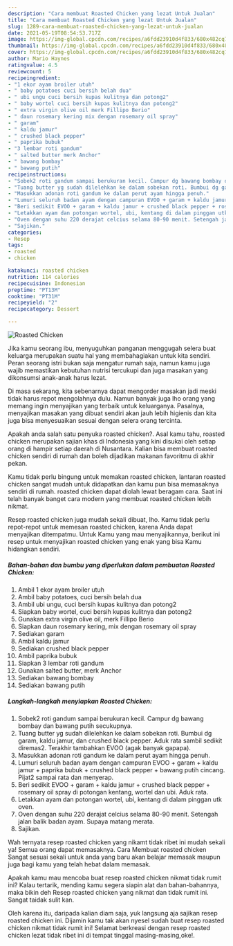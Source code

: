 ```yaml
---
description: "Cara membuat Roasted Chicken yang lezat Untuk Jualan"
title: "Cara membuat Roasted Chicken yang lezat Untuk Jualan"
slug: 1289-cara-membuat-roasted-chicken-yang-lezat-untuk-jualan
date: 2021-05-19T08:54:53.717Z
image: https://img-global.cpcdn.com/recipes/a6fdd23910d4f833/680x482cq70/roasted-chicken-foto-resep-utama.jpg
thumbnail: https://img-global.cpcdn.com/recipes/a6fdd23910d4f833/680x482cq70/roasted-chicken-foto-resep-utama.jpg
cover: https://img-global.cpcdn.com/recipes/a6fdd23910d4f833/680x482cq70/roasted-chicken-foto-resep-utama.jpg
author: Mario Haynes
ratingvalue: 4.5
reviewcount: 5
recipeingredient:
- "1 ekor ayam broiler utuh"
- " baby potatoes cuci bersih belah dua"
- " ubi ungu cuci bersih kupas kulitnya dan potong2"
- " baby wortel cuci bersih kupas kulitnya dan potong2"
- " extra virgin olive oil merk Fillipo Berio"
- " daun rosemary kering mix dengan rosemary oil spray"
- " garam"
- " kaldu jamur"
- " crushed black pepper"
- " paprika bubuk"
- "3 lembar roti gandum"
- " salted butter merk Anchor"
- " bawang bombay"
- " bawang putih"
recipeinstructions:
- "Sobek2 roti gandum sampai berukuran kecil. Campur dg bawang bombay dan bawang putih secukupnya."
- "Tuang butter yg sudah dilelehkan ke dalam sobekan roti. Bumbui dg garam, kaldu jamur, dan crushed black pepper. Aduk rata sambil sedikit diremas2. Terakhir tambahkan EVOO (agak banyak gapapa)."
- "Masukkan adonan roti gandum ke dalam perut ayam hingga penuh."
- "Lumuri seluruh badan ayam dengan campuran EVOO + garam + kaldu jamur + paprika bubuk + crushed black pepper + bawang putih cincang. Pijat2 sampai rata dan menyerap."
- "Beri sedikit EVOO + garam + kaldu jamur + crushed black pepper + rosemary oil spray di potongan kentang, wortel dan ubi. Aduk rata."
- "Letakkan ayam dan potongan wortel, ubi, kentang di dalam pinggan utk oven."
- "Oven dengan suhu 220 derajat celcius selama 80-90 menit. Setengah jalan balik badan ayam. Supaya matang merata."
- "Sajikan."
categories:
- Resep
tags:
- roasted
- chicken

katakunci: roasted chicken 
nutrition: 114 calories
recipecuisine: Indonesian
preptime: "PT13M"
cooktime: "PT31M"
recipeyield: "2"
recipecategory: Dessert

---
```



![Roasted Chicken](https://img-global.cpcdn.com/recipes/a6fdd23910d4f833/680x482cq70/roasted-chicken-foto-resep-utama.jpg)

Jika kamu seorang ibu, menyuguhkan panganan menggugah selera buat keluarga merupakan suatu hal yang membahagiakan untuk kita sendiri. Peran seorang istri bukan saja mengatur rumah saja, namun kamu juga wajib memastikan kebutuhan nutrisi tercukupi dan juga masakan yang dikonsumsi anak-anak harus lezat.

Di masa  sekarang, kita sebenarnya dapat mengorder masakan jadi meski tidak harus repot mengolahnya dulu. Namun banyak juga lho orang yang memang ingin menyajikan yang terbaik untuk keluarganya. Pasalnya, menyajikan masakan yang dibuat sendiri akan jauh lebih higienis dan kita juga bisa menyesuaikan sesuai dengan selera orang tercinta. 



Apakah anda salah satu penyuka roasted chicken?. Asal kamu tahu, roasted chicken merupakan sajian khas di Indonesia yang kini disukai oleh setiap orang di hampir setiap daerah di Nusantara. Kalian bisa membuat roasted chicken sendiri di rumah dan boleh dijadikan makanan favoritmu di akhir pekan.

Kamu tidak perlu bingung untuk memakan roasted chicken, lantaran roasted chicken sangat mudah untuk didapatkan dan kamu pun bisa memasaknya sendiri di rumah. roasted chicken dapat diolah lewat beragam cara. Saat ini telah banyak banget cara modern yang membuat roasted chicken lebih nikmat.

Resep roasted chicken juga mudah sekali dibuat, lho. Kamu tidak perlu repot-repot untuk memesan roasted chicken, karena Anda dapat menyajikan ditempatmu. Untuk Kamu yang mau menyajikannya, berikut ini resep untuk menyajikan roasted chicken yang enak yang bisa Kamu hidangkan sendiri.

<!--inarticleads1-->

##### Bahan-bahan dan bumbu yang diperlukan dalam pembuatan Roasted Chicken:

1. Ambil 1 ekor ayam broiler utuh
1. Ambil  baby potatoes, cuci bersih belah dua
1. Ambil  ubi ungu, cuci bersih kupas kulitnya dan potong2
1. Siapkan  baby wortel, cuci bersih kupas kulitnya dan potong2
1. Gunakan  extra virgin olive oil, merk Fillipo Berio
1. Siapkan  daun rosemary kering, mix dengan rosemary oil spray
1. Sediakan  garam
1. Ambil  kaldu jamur
1. Sediakan  crushed black pepper
1. Ambil  paprika bubuk
1. Siapkan 3 lembar roti gandum
1. Gunakan  salted butter, merk Anchor
1. Sediakan  bawang bombay
1. Sediakan  bawang putih




<!--inarticleads2-->

##### Langkah-langkah menyiapkan Roasted Chicken:

1. Sobek2 roti gandum sampai berukuran kecil. Campur dg bawang bombay dan bawang putih secukupnya.
1. Tuang butter yg sudah dilelehkan ke dalam sobekan roti. Bumbui dg garam, kaldu jamur, dan crushed black pepper. Aduk rata sambil sedikit diremas2. Terakhir tambahkan EVOO (agak banyak gapapa).
1. Masukkan adonan roti gandum ke dalam perut ayam hingga penuh.
1. Lumuri seluruh badan ayam dengan campuran EVOO + garam + kaldu jamur + paprika bubuk + crushed black pepper + bawang putih cincang. Pijat2 sampai rata dan menyerap.
1. Beri sedikit EVOO + garam + kaldu jamur + crushed black pepper + rosemary oil spray di potongan kentang, wortel dan ubi. Aduk rata.
1. Letakkan ayam dan potongan wortel, ubi, kentang di dalam pinggan utk oven.
1. Oven dengan suhu 220 derajat celcius selama 80-90 menit. Setengah jalan balik badan ayam. Supaya matang merata.
1. Sajikan.




Wah ternyata resep roasted chicken yang nikamt tidak ribet ini mudah sekali ya! Semua orang dapat memasaknya. Cara Membuat roasted chicken Sangat sesuai sekali untuk anda yang baru akan belajar memasak maupun juga bagi kamu yang telah hebat dalam memasak.

Apakah kamu mau mencoba buat resep roasted chicken nikmat tidak rumit ini? Kalau tertarik, mending kamu segera siapin alat dan bahan-bahannya, maka bikin deh Resep roasted chicken yang nikmat dan tidak rumit ini. Sangat taidak sulit kan. 

Oleh karena itu, daripada kalian diam saja, yuk langsung aja sajikan resep roasted chicken ini. Dijamin kamu tak akan nyesel sudah buat resep roasted chicken nikmat tidak rumit ini! Selamat berkreasi dengan resep roasted chicken lezat tidak ribet ini di tempat tinggal masing-masing,oke!.


